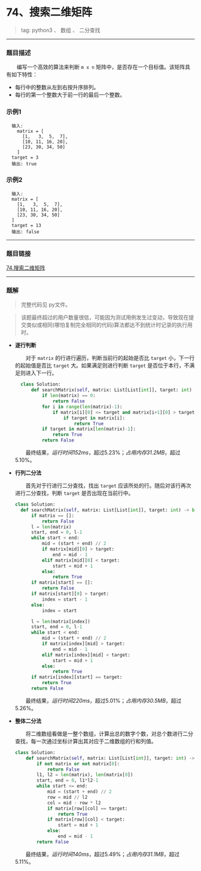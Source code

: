 # 74、搜索二维矩阵
> tag: python3 、 数组 、 二分查找

***
### 题目描述

&emsp;&emsp;编写一个高效的算法来判断 `m x n` 矩阵中，是否存在一个目标值。该矩阵具有如下特性：

* 每行中的整数从左到右按升序排列。
* 每行的第一个整数大于前一行的最后一个整数。

### 示例1
```
  输入:
    matrix = [
      [1,   3,  5,  7],
      [10, 11, 16, 20],
      [23, 30, 34, 50]
    ]
  target = 3
  输出: true
```

### 示例2
```
  输入:
  matrix = [
    [1,   3,  5,  7],
    [10, 11, 16, 20],
    [23, 30, 34, 50]
  ]
  target = 13
  输出: false
```

***
### 题目链接
[74.搜索二维矩阵](https://leetcode-cn.com/problems/search-a-2d-matrix/)

***
### 题解
> 完整代码见 py文件。

> 该题最终超过的用户数量很低，可能因为测试用例发生过变动，导致现在提交类似或相同(哪怕复制完全相同的代码)算法都达不到统计时记录的执行用时。

* **逐行判断**

  &emsp;&emsp;对于 `matrix` 的行进行遍历，判断当前行的起始是否比 `target` 小，下一行的起始值是否比 `target` 大。如果满足则进行判断 `target` 是否位于本行，不满足则进入下一行。

  ```python
    class Solution:
        def searchMatrix(self, matrix: List[List[int]], target: int) -> bool:
            if len(matrix) == 0:
                return False
            for i in range(len(matrix)-1):
                if matrix[i][0] <= target and matrix[i+1][0] > target:
                    if target in matrix[i]:
                        return True
            if target in matrix[len(matrix)-1]:
                return True
            return False
  ```
  &emsp;&emsp;最终结果，*运行时间152ms*，超过5.23%；*占用内存31.2MB*，超过5.10%。

* **行列二分法**

  &emsp;&emsp;首先对于行进行二分查找，找出 `target` 应该所处的行。随后对该行再次进行二分查找，判断 `target` 是否出现在当前行中。

  ```python
  class Solution:
    def searchMatrix(self, matrix: List[List[int]], target: int) -> bool:
        if matrix == []:
            return False
        l = len(matrix)
        start, end = 0, l-1
        while start < end:
            mid = (start + end) // 2
            if matrix[mid][0] > target:
                end = mid - 1
            elif matrix[mid][0] < target:
                start = mid + 1
            else:
                return True
        if matrix[start] == []:
            return False
        if matrix[start][0] > target:
            index = start - 1
        else:
            index = start

        l = len(matrix[index])
        start, end = 0, l-1
        while start < end:
            mid = (start + end) // 2
            if matrix[index][mid] > target:
                end = mid - 1
            elif matrix[index][mid] < target:
                start = mid + 1
            else:
                return True
        if matrix[index][start] == target:
            return True
        return False
  ```
  &emsp;&emsp;最终结果，*运行时间220ms*，超过5.01%；*占用内存30.5MB*，超过5.26%。

* **整体二分法**

  &emsp;&emsp;将二维数组看做是一整个数组，计算出总的数字个数，对总个数进行二分查找，每一次通过坐标计算出其对应于二维数组的行和列值。

  ```python
  class Solution:
      def searchMatrix(self, matrix: List[List[int]], target: int) -> bool:
          if not matrix or not matrix[0]:
              return False
          l1, l2 = len(matrix), len(matrix[0])
          start, end = 0, l1*l2-1
          while start <= end:
              mid = (start + end) // 2
              row = mid // l2
              col = mid - row * l2
              if matrix[row][col] == target:
                  return True
              if matrix[row][col] < target:
                  start = mid + 1
              else:
                  end = mid - 1
          return False
  ```
  &emsp;&emsp;最终结果，*运行时间140ms*，超过5.49%；*占用内存31.1MB*，超过5.11%。
